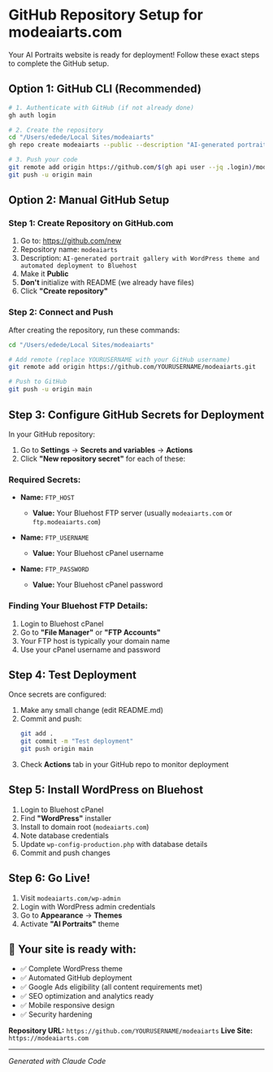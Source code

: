 # GitHub Repository Setup for modeaiarts.com

Your AI Portraits website is ready for deployment! Follow these exact steps to complete the GitHub setup.

## Option 1: GitHub CLI (Recommended)

```bash
# 1. Authenticate with GitHub (if not already done)
gh auth login

# 2. Create the repository
cd "/Users/edede/Local Sites/modeaiarts"
gh repo create modeaiarts --public --description "AI-generated portrait gallery with WordPress theme and automated deployment to Bluehost" --homepage "https://modeaiarts.com"

# 3. Push your code
git remote add origin https://github.com/$(gh api user --jq .login)/modeaiarts.git
git push -u origin main
```

## Option 2: Manual GitHub Setup

### Step 1: Create Repository on GitHub.com
1. Go to: https://github.com/new
2. Repository name: `modeaiarts`
3. Description: `AI-generated portrait gallery with WordPress theme and automated deployment to Bluehost`
4. Make it **Public**
5. **Don't** initialize with README (we already have files)
6. Click **"Create repository"**

### Step 2: Connect and Push
After creating the repository, run these commands:

```bash
cd "/Users/edede/Local Sites/modeaiarts"

# Add remote (replace YOURUSERNAME with your GitHub username)
git remote add origin https://github.com/YOURUSERNAME/modeaiarts.git

# Push to GitHub
git push -u origin main
```

## Step 3: Configure GitHub Secrets for Deployment

In your GitHub repository:
1. Go to **Settings** → **Secrets and variables** → **Actions**
2. Click **"New repository secret"** for each of these:

### Required Secrets:
- **Name:** `FTP_HOST`
  - **Value:** Your Bluehost FTP server (usually `modeaiarts.com` or `ftp.modeaiarts.com`)
  
- **Name:** `FTP_USERNAME` 
  - **Value:** Your Bluehost cPanel username
  
- **Name:** `FTP_PASSWORD`
  - **Value:** Your Bluehost cPanel password

### Finding Your Bluehost FTP Details:
1. Login to Bluehost cPanel
2. Go to **"File Manager"** or **"FTP Accounts"**
3. Your FTP host is typically your domain name
4. Use your cPanel username and password

## Step 4: Test Deployment

Once secrets are configured:
1. Make any small change (edit README.md)
2. Commit and push:
   ```bash
   git add .
   git commit -m "Test deployment"
   git push origin main
   ```
3. Check **Actions** tab in your GitHub repo to monitor deployment

## Step 5: Install WordPress on Bluehost

1. Login to Bluehost cPanel
2. Find **"WordPress"** installer
3. Install to domain root (`modeaiarts.com`)
4. Note database credentials
5. Update `wp-config-production.php` with database details
6. Commit and push changes

## Step 6: Go Live!

1. Visit `modeaiarts.com/wp-admin`
2. Login with WordPress admin credentials
3. Go to **Appearance** → **Themes**
4. Activate **"AI Portraits"** theme

## 🎨 Your site is ready with:
- ✅ Complete WordPress theme
- ✅ Automated GitHub deployment
- ✅ Google Ads eligibility (all content requirements met)
- ✅ SEO optimization and analytics ready
- ✅ Mobile responsive design
- ✅ Security hardening

**Repository URL:** `https://github.com/YOURUSERNAME/modeaiarts`
**Live Site:** `https://modeaiarts.com`

---
*Generated with Claude Code*